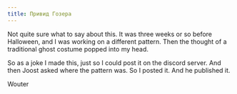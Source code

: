 ```yaml
---
title: Привид Гозера
---
```


Not quite sure what to say about this. It was three weeks or so before Halloween, and I was working on a different pattern. Then the thought of a traditional ghost costume popped into my head.

So as a joke I made this, just so I could post it on the discord server. And then Joost asked where the pattern was. So I posted it. And he published it.

Wouter

